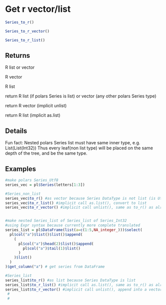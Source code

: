 # Get r vector/list

```r
Series_to_r()

Series_to_r_vector()

Series_to_r_list()
```

## Returns

R list or vector

R vector

R list

return R list (if polars Series is list) or vector (any other polars Series type)

return R vector (implicit unlist)

return R list (implicit as.list)

## Details

Fun fact: Nested polars Series list must have same inner type, e.g. List(List(Int32)) Thus every leaf(non list type) will be placed on the same depth of the tree, and be the same type.

## Examples

```r
#make polars Series_Utf8
series_vec = pl$Series(letters[1:3])

#Series_non_list
series_vec$to_r() #as vector because Series DataType is not list (is Utf8)
series_vec$to_r_list() #implicit call as.list(), convert to list
series_vec$to_r_vector() #implicit call unlist(), same as to_r() as already vector


#make nested Series_list of Series_list of Series_Int32
#using Expr syntax because currently more complete translated
series_list = pl$DataFrame(list(a=c(1:5,NA_integer_)))$select(
  pl$col("a")$list()$list()$append(
    (
      pl$col("a")$head(2)$list()$append(
        pl$col("a")$tail(1)$list()
      )
    )$list()
  )
)$get_column("a") # get series from DataFrame

#Series_list
series_list$to_r() #as list because Series DataType is list
series_list$to_r_list() #implicit call as.list(), same as to_r() as already list
series_list$to_r_vector() #implicit call unlist(), append into a vector
 #
 #
```